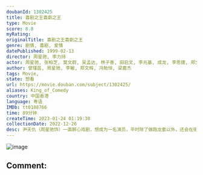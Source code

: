 ```yaml
---
doubanId: 1302425
title: 喜剧之王喜劇之王
type: Movie
score: 8.8
myRating: 
originalTitle: 喜剧之王喜劇之王
genre: 剧情, 喜剧, 爱情
datePublished: 1999-02-13
director: 周星驰, 李力持
actor: 周星驰, 张柏芝, 莫文蔚, 吴孟达, 林子善, 田启文, 李兆基, 成龙, 李思捷, 郑文辉, 明德丰, 戴龙, 侯焕玲, 郑祖, 胡立成, 袁富华, 徐志雄, 叶竞生, 冯勉恒, 陈宝骏, 戚务振
author: 曾瑾昌, 周星驰, 李敏, 郑文辉, 冯勉恒, 梁嘉杰
tags: Movie, 
state: 想看
url: https://movie.douban.com/subject/1302425/
aliases: King_of_Comedy
country: 中国香港
language: 粤语
IMDb: tt0188766
time: 89分钟
createTime: 2023-01-24 01:19:38
collectionDate: 2022-12-26
desc: 尹天仇（周星驰饰）一直醉心戏剧，想成为一名演员，平时除了做跑龙套以外，还会在街坊福利会里开设演员训练班。此时舞小姐柳飘飘在妈妈桑的带领下来到这里要求学做戏，原来柳飘飘有一段非常不愉快的经历，在尹天仇...
---
```


![image](p2579932167.jpg)

Comment: 
---

